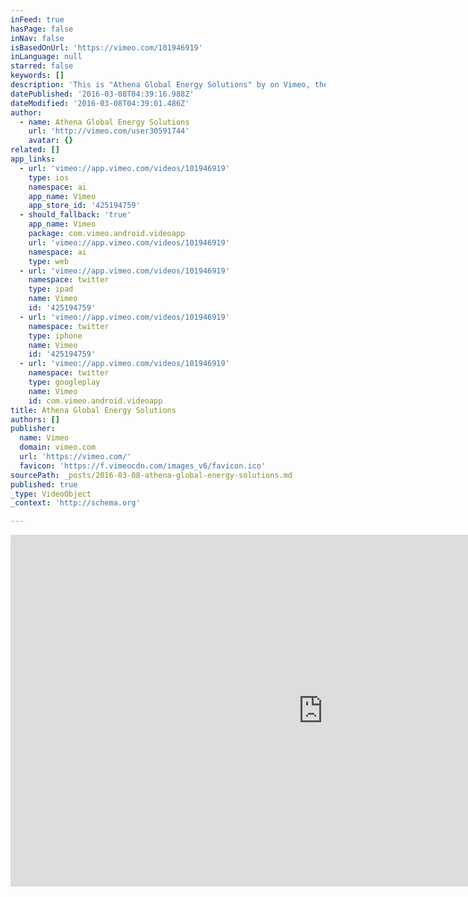```yaml
---
inFeed: true
hasPage: false
inNav: false
isBasedOnUrl: 'https://vimeo.com/101946919'
inLanguage: null
starred: false
keywords: []
description: 'This is "Athena Global Energy Solutions" by on Vimeo, the home for high quality videos and the people who love them.'
datePublished: '2016-03-08T04:39:16.988Z'
dateModified: '2016-03-08T04:39:01.486Z'
author:
  - name: Athena Global Energy Solutions
    url: 'http://vimeo.com/user30591744'
    avatar: {}
related: []
app_links:
  - url: 'vimeo://app.vimeo.com/videos/101946919'
    type: ios
    namespace: ai
    app_name: Vimeo
    app_store_id: '425194759'
  - should_fallback: 'true'
    app_name: Vimeo
    package: com.vimeo.android.videoapp
    url: 'vimeo://app.vimeo.com/videos/101946919'
    namespace: ai
    type: web
  - url: 'vimeo://app.vimeo.com/videos/101946919'
    namespace: twitter
    type: ipad
    name: Vimeo
    id: '425194759'
  - url: 'vimeo://app.vimeo.com/videos/101946919'
    namespace: twitter
    type: iphone
    name: Vimeo
    id: '425194759'
  - url: 'vimeo://app.vimeo.com/videos/101946919'
    namespace: twitter
    type: googleplay
    name: Vimeo
    id: com.vimeo.android.videoapp
title: Athena Global Energy Solutions
authors: []
publisher:
  name: Vimeo
  domain: vimeo.com
  url: 'https://vimeo.com/'
  favicon: 'https://f.vimeocdn.com/images_v6/favicon.ico'
sourcePath: _posts/2016-03-08-athena-global-energy-solutions.md
published: true
_type: VideoObject
_context: 'http://schema.org'

---
```

<iframe src="https://cdn.embedly.com/widgets/media.html?src=https%3A%2F%2Fplayer.vimeo.com%2Fvideo%2F101946919&amp;url=https%3A%2F%2Fvimeo.com%2F101946919&amp;image=http%3A%2F%2Fi.vimeocdn.com%2Fvideo%2F542584712_1280.jpg&amp;key=b7d04c9b404c499eba89ee7072e1c4f7&amp;type=text%2Fhtml&amp;schema=vimeo" width="1000" height="563" scrolling="no" frameborder="0" allowfullscreen="allowfullscreen" style=""></iframe>